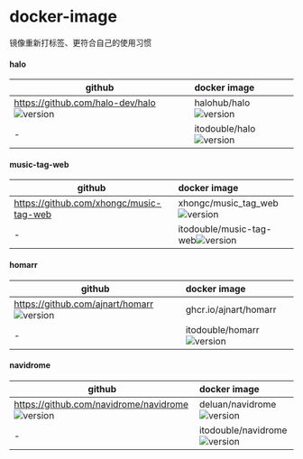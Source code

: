 # docker-image
镜像重新打标签、更符合自己的使用习惯

#### halo

| github      | docker image   |
| ----------- | :-----------   |
| https://github.com/halo-dev/halo ![version](https://img.shields.io/github/v/release/halo-dev/halo?sort=semver) | halohub/halo![version](https://img.shields.io/docker/v/halohub/halo?sort=semver) |
| - | itodouble/halo![version](https://img.shields.io/docker/v/itodouble/halo?sort=semver) |

#### music-tag-web

| github      | docker image   |
| ----------- | :-----------   |
| https://github.com/xhongc/music-tag-web | xhongc/music_tag_web![version](https://img.shields.io/docker/v/xhongc/music_tag_web?sort=semver) |
| - | itodouble/music-tag-web![version](https://img.shields.io/docker/v/itodouble/music-tag-web?sort=semver) |

#### homarr
| github      | docker image   |
| ----------- | :-----------   |
| https://github.com/ajnart/homarr ![version](https://img.shields.io/github/v/release/ajnart/homarr ) | ghcr.io/ajnart/homarr |
| - | itodouble/homarr![version](https://img.shields.io/docker/v/itodouble/homarr?sort=semver) |

#### navidrome
| github      | docker image   |
| ----------- | :-----------   |
| https://github.com/navidrome/navidrome ![version](https://img.shields.io/github/v/release/navidrome/navidrome?sort=semver) | deluan/navidrome![version](https://img.shields.io/docker/v/deluan/navidrome?sort=semver) |
| - | itodouble/navidrome![version](https://img.shields.io/docker/v/itodouble/navidrome?sort=semver) |
 
